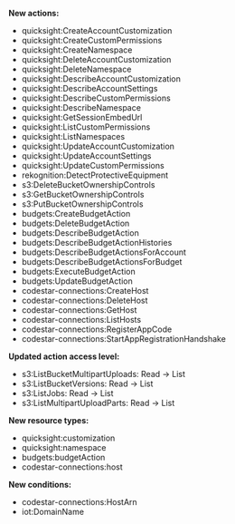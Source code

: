 **New actions:**

- quicksight:CreateAccountCustomization
- quicksight:CreateCustomPermissions
- quicksight:CreateNamespace
- quicksight:DeleteAccountCustomization
- quicksight:DeleteNamespace
- quicksight:DescribeAccountCustomization
- quicksight:DescribeAccountSettings
- quicksight:DescribeCustomPermissions
- quicksight:DescribeNamespace
- quicksight:GetSessionEmbedUrl
- quicksight:ListCustomPermissions
- quicksight:ListNamespaces
- quicksight:UpdateAccountCustomization
- quicksight:UpdateAccountSettings
- quicksight:UpdateCustomPermissions
- rekognition:DetectProtectiveEquipment
- s3:DeleteBucketOwnershipControls
- s3:GetBucketOwnershipControls
- s3:PutBucketOwnershipControls
- budgets:CreateBudgetAction
- budgets:DeleteBudgetAction
- budgets:DescribeBudgetAction
- budgets:DescribeBudgetActionHistories
- budgets:DescribeBudgetActionsForAccount
- budgets:DescribeBudgetActionsForBudget
- budgets:ExecuteBudgetAction
- budgets:UpdateBudgetAction
- codestar-connections:CreateHost
- codestar-connections:DeleteHost
- codestar-connections:GetHost
- codestar-connections:ListHosts
- codestar-connections:RegisterAppCode
- codestar-connections:StartAppRegistrationHandshake

**Updated action access level:**

- s3:ListBucketMultipartUploads: Read -> List
- s3:ListBucketVersions: Read -> List
- s3:ListJobs: Read -> List
- s3:ListMultipartUploadParts: Read -> List

**New resource types:**

- quicksight:customization
- quicksight:namespace
- budgets:budgetAction
- codestar-connections:host

**New conditions:**

- codestar-connections:HostArn
- iot:DomainName
